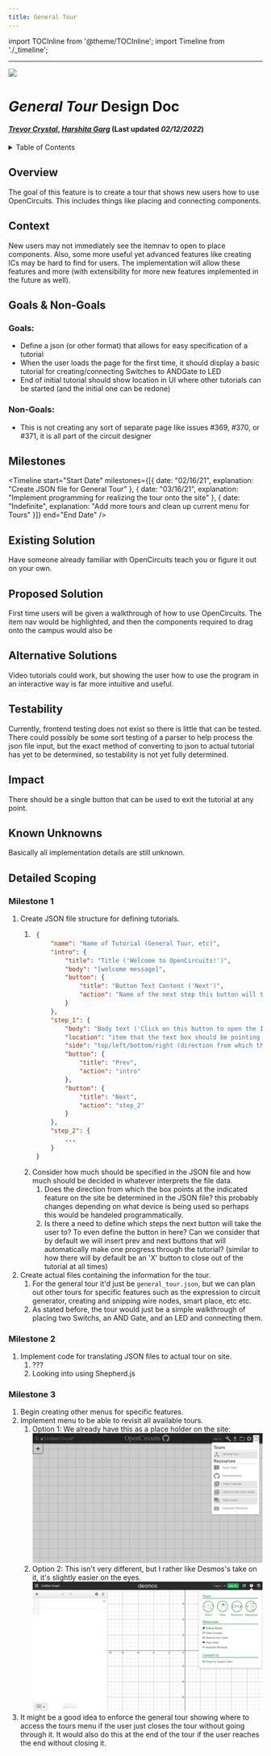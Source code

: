 ```yaml
---
title: General Tour
---
```



import TOCInline from '@theme/TOCInline';
import Timeline from './_timeline';


---


<div style={{height: "80px", width: "100%"}}>
<img src="/img/icon.svg" width="80px" style={{float: "right"}} />
</div>


# *General Tour* Design Doc
#### *[Trevor Crystal](https://github.com/TGCrystal)*, *[Harshita Garg](https://github.com/mercuryhg31)* (Last updated *02/12/2022*)


<details>
    <summary>
        Table of Contents
    </summary>
    <TOCInline toc={toc} />
</details>


## Overview

The goal of this feature is to create a tour that shows new users how to use OpenCircuits. This includes things like placing and connecting components.



## Context

New users may not immediately see the itemnav to open to place components. Also, some more useful yet advanced features like creating ICs may be hard to find for users. The implementation will allow these features and more (with extensibility for more new features implemented in the future as well).



## Goals & Non-Goals

### Goals:
- Define a json (or other format) that allows for easy specification of a tutorial
- When the user loads the page for the first time, it should display a basic tutorial for creating/connecting Switches to ANDGate to LED
- End of initial tutorial should show location in UI where other tutorials can be started (and the initial one can be redone)

### Non-Goals:
- This is not creating any sort of separate page like issues #369, #370, or #371, it is all part of the circuit designer



## Milestones

<Timeline 
    start="Start Date" 
    milestones={[{
        date: "02/16/21",
        explanation: "Create JSON file for General Tour"
    }, {
        date: "03/16/21",
        explanation: "Implement programming for realizing the tour onto the site"
    }, {
        date: "Indefinite",
        explanation: "Add more tours and clean up current menu for Tours"
    }]} 
    end="End Date" />



## Existing Solution

Have someone already familiar with OpenCircuits teach you or figure it out on your own.



## Proposed Solution

First time users will be given a walkthrough of how to use OpenCircuits. The item nav would be highlighted, and then the components required to drag onto the campus would also be 



## Alternative Solutions

Video tutorials could work, but showing the user how to use the program in an interactive way is far more intuitive and useful.



## Testability

Currently, frontend testing does not exist so there is little that can be tested. There could possibly be some sort testing of a parser to help process the json file input, but the exact method of converting to json to actual tutorial has yet to be determined, so testability is not yet fully determined.



## Impact

There should be a single button that can be used to exit the tutorial at any point. 



## Known Unknowns

Basically all implementation details are still unknown.



## Detailed Scoping



### Milestone 1

1. Create JSON file structure for defining tutorials.
    1. ``` json
        {
            "name": "Name of Tutorial (General Tour, etc)",
            "intro": {
                "title": "Title ('Welcome to OpenCircuits!')",
                "body": "[welcome message]",
                "button": {
                    "title": "Button Text Content ('Next')",
                    "action": "Name of the next step this button will take the user to"
                }
            },
            "step_1": {
                "body": "Body text ('Click on this button to open the Item Nav... etc')",
                "location": "item that the text box should be pointing towards (think Desmos tour design)",
                "side": "top/left/bottom/right (direction from which the arrow should be pointing)",
                "button": {
                    "title": "Prev",
                    "action": "intro"
                },
                "button": {
                    "title": "Next",
                    "action": "step_2"
                }
            },
            "step_2": {
                ...
            }
        }
        ```
    2. Consider how much should be specified in the JSON file and how much should be decided in whatever interprets the file data.
        1. Does the direction from which the box points at the indicated feature on the site be determined in the JSON file? this probably changes depending on what device is being used so perhaps this would be handeled programmatically.
        2. Is there a need to define which steps the next button will take the user to? To even define the button in here? Can we consider that by default we will insert prev and next buttons that will automatically make one progress through the tutorial? (similar to how there will by default be an 'X' button to close out of the tutorial at all times)
2. Create actual files containing the information for the tour.
    1. For the general tour it'd just be `general_tour.json`, but we can plan out other tours for specific features such as the expression to circuit generator, creating and snipping wire nodes, smart place, etc etc.
    2. As stated before, the tour would just be a simple walkthrough of placing two Switchs, an AND Gate, and an LED and connecting them.


### Milestone 2

1. Implement code for translating JSON files to actual tour on site.
    1. ???
    2. Looking into using Shepherd.js


### Milestone 3

1. Begin creating other menus for specific features.
1. Implement menu to be able to revisit all available tours.
    1. Option 1: We already have this as a place holder on the site:  
    ![Screenshot of tours menu on OpenCircuits](img/GeneralTour/tours_menu.png)
    2. Option 2: This isn't very different, but I rather like Desmos's take on it, it's slightly easier on the eyes.  
    ![Screenshot of tours menu on Desmos](img/GeneralTour/desmos_tours_menu.png)
2. It might be a good idea to enforce the general tour showing where to access the tours menu if the user just closes the tour without going through it. It would also do this at the end of the tour if the user reaches the end without closing it.


